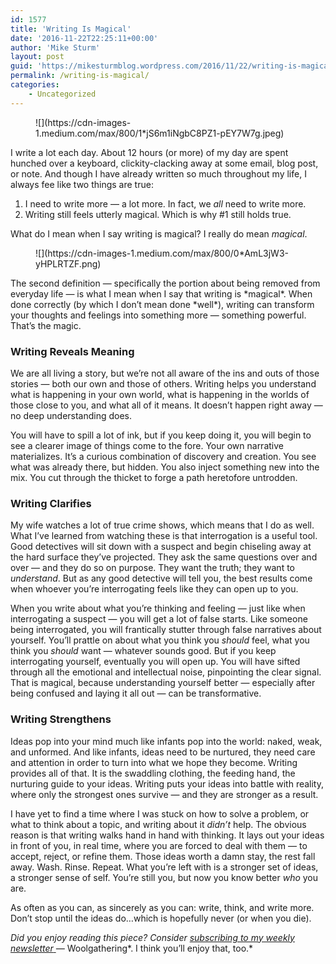 ```yaml
---
id: 1577
title: 'Writing Is Magical'
date: '2016-11-22T22:25:11+00:00'
author: 'Mike Sturm'
layout: post
guid: 'https://mikesturmblog.wordpress.com/2016/11/22/writing-is-magical/'
permalink: /writing-is-magical/
categories:
    - Uncategorized
---
```


<figure>![](https://cdn-images-1.medium.com/max/800/1*jS6m1iNgbC8PZ1-pEY7W7g.jpeg)</figure>I write a lot each day. About 12 hours (or more) of my day are spent hunched over a keyboard, clickity-clacking away at some email, blog post, or note. And though I have already written so much throughout my life, I always fee like two things are true:

1. I need to write more — a lot more. In fact, we *all* need to write more.
2. Writing still feels utterly magical. Which is why #1 still holds true.

What do I mean when I say writing is magical? I really do mean *magical*.

<figure>![](https://cdn-images-1.medium.com/max/800/0*AmL3jW3-yHPLRTZF.png)</figure>The second definition — specifically the portion about being removed from everyday life — is what I mean when I say that writing is *magical*. When done correctly (by which I don’t mean done *well*), writing can transform your thoughts and feelings into something more — something powerful. That’s the magic.

### Writing Reveals Meaning

We are all living a story, but we’re not all aware of the ins and outs of those stories — both our own and those of others. Writing helps you understand what is happening in your own world, what is happening in the worlds of those close to you, and what all of it means. It doesn’t happen right away — no deep understanding does.

You will have to spill a lot of ink, but if you keep doing it, you will begin to see a clearer image of things come to the fore. Your own narrative materializes. It’s a curious combination of discovery and creation. You see what was already there, but hidden. You also inject something new into the mix. You cut through the thicket to forge a path heretofore untrodden.

### Writing Clarifies

My wife watches a lot of true crime shows, which means that I do as well. What I’ve learned from watching these is that interrogation is a useful tool. Good detectives will sit down with a suspect and begin chiseling away at the hard surface they’ve projected. They ask the same questions over and over — and they do so on purpose. They want the truth; they want to *understand*. But as any good detective will tell you, the best results come when whoever you’re interrogating feels like they can open up to you.

When you write about what you’re thinking and feeling — just like when interrogating a suspect — you will get a lot of false starts. Like someone being interrogated, you will frantically stutter through false narratives about yourself. You’ll prattle on about what you think you *should* feel, what you think you *should* want — whatever sounds good. But if you keep interrogating yourself, eventually you will open up. You will have sifted through all the emotional and intellectual noise, pinpointing the clear signal. That is magical, because understanding yourself better — especially after being confused and laying it all out — can be transformative.

### Writing Strengthens

Ideas pop into your mind much like infants pop into the world: naked, weak, and unformed. And like infants, ideas need to be nurtured, they need care and attention in order to turn into what we hope they become. Writing provides all of that. It is the swaddling clothing, the feeding hand, the nurturing guide to your ideas. Writing puts your ideas into battle with reality, where only the strongest ones survive — and they are stronger as a result.

I have yet to find a time where I was stuck on how to solve a problem, or what to think about a topic, and writing about it *didn’t* help. The obvious reason is that writing walks hand in hand with thinking. It lays out your ideas in front of you, in real time, where you are forced to deal with them — to accept, reject, or refine them. Those ideas worth a damn stay, the rest fall away. Wash. Rinse. Repeat. What you’re left with is a stronger set of ideas, a stronger sense of self. You’re still you, but now you know better *who* you are.

As often as you can, as sincerely as you can: write, think, and write more. Don’t stop until the ideas do…which is hopefully never (or when you die).

*Did you enjoy reading this piece? Consider* [*subscribing to my weekly newsletter* ](http://tinyletter.com/mike_sturm)*—* Woolgathering*. I think you’ll enjoy that, too.*